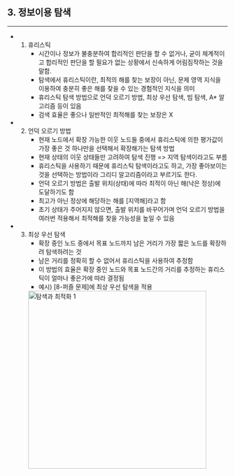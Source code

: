 ## 3. 정보이용 탐색
----------------------

* 1. 휴리스틱
     -  시간이나 정보가 불충분하여 합리적인 판단을 할 수 없거나, 굳이 체계적이고 합리적인 판단을 할 필요가 없는 상황에서 신속하게 어림짐작하는 것을 말함.
     -  탐색에서 휴리스틱이란, 최적의 해를 찾는 보장이 아닌, 문제 영역 지식을 이용하여 충분히 좋은 해를 찾을 수 있는 경험적인 지식을 의미
     -  휴리스틱 탐색 방법으로 언덕 오르기 방법, 최상 우선 탐색, 빔 탐색, A* 알고리즘 등이 있음
     -  검색 효율은 좋으나 일반적인 최적해를 찾는 보장은 X
* 2. 언덕 오르기 방법
     - 현재 노드에서 확장 가능한 이웃 노드들 중에서 휴리스틱에 의한 평가값이 가장 좋은 것 하나만을 선택해서 확장해가는 탐색 방법
     - 현재 상태의 이웃 상태들만 고려하여 탐색 진행 => 지역 탐색이라고도 부름
     - 휴리스틱을 사용하기 때문에 휴리스틱 탐색이라고도 하고, 가장 좋아보이는 것을 선택하는 방법이라 그리디 알고리즘이라고 부르기도 한다.
     - 언덕 오르기 방법은 출발 위치(상태)에 따라 최적이 아닌 해(낙은 정상)에 도달하기도 함
     - 최고가 아닌 정상에 해당하는 해를 [지역해]라고 함
     - 초기 상태가 주어지지 않으면, 출발 위치를 바꾸어가며 언덕 오르기 방법을 여러번 적용해서 최적해를 찾을 가능성을 높일 수 있음
* 3. 최상 우선 탐색
     - 확장 중인 노드 중에서 목표 노드까지 남은 거리가 가장 짧은 노드를 확장하려 탐색하려는 것
     - 남은 거리를 정확히 할 수 없어서  휴리스틱을 사용하여 추정함
     - 이 방법의 효율은 확장 중인 노드와 목표 노드간의 거리를 추정하는 휴리스틱이 얼마나 좋은가에 따라 결정됨
     - 예시) [8-퍼즐 문제]에 최상 우선 탐색을 적용
      <img width="407" alt="탐색과 최적화 1" src="https://github.com/user-attachments/assets/f55341ca-079a-4a34-9c87-1e7fe716f0ca">
